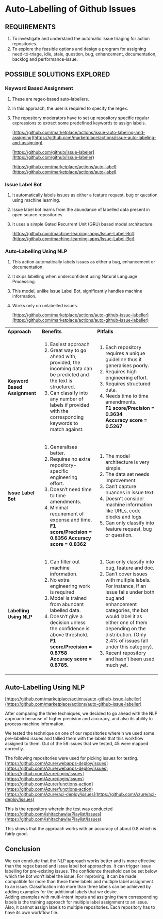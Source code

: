 
# Auto-Labelling of Github Issues


## REQUIREMENTS



1. To investigate and understand the automatic issue triaging for action repositories.
2. To explore the feasible options and design a program for assigning need-to-triage, idle, stale, question, bug, enhancement, documentation, backlog and performance-issue.


## POSSIBLE SOLUTIONS EXPLORED


### Keyword Based Assignment



1. These are regex-based auto-labellers. 
2. In this approach, the user is required to specify the regex. 
3. The repository moderators have to set up repository specific regular expressions to extract some predefined keywords to assign labels.

    [https://github.com/marketplace/actions/issue-auto-labeling-and-assigning](https://github.com/marketplace/actions/issue-auto-labeling-and-assigning) 


    [https://github.com/github/issue-labeler](https://github.com/github/issue-labeler)<span style="text-decoration:underline;"> </span>


    [https://github.com/marketplace/actions/auto-label](https://github.com/marketplace/actions/auto-label)



### Issue Label Bot



1. It automatically labels issues as either a feature request, bug or question using machine learning. 
2. Issue label bot learns from the abundance of labelled data present in open source repositories.
3. It uses a simple Gated Recurrent Unit (GRU) based model architecture. 

    [https://github.com/machine-learning-apps/Issue-Label-Bot](https://github.com/machine-learning-apps/Issue-Label-Bot)



### Auto-Labelling Using NLP



1. This action automatically labels issues as either a bug, enhancement or documentation.
2. It skips labelling when underconfident using Natural Language Processing. 
3. This model, unlike Issue Label Bot, significantly handles machine information.
4. Works only on unlabelled issues.

    [https://github.com/marketplace/actions/auto-github-issue-labeller](https://github.com/marketplace/actions/auto-github-issue-labeller)


<table>
  <tr>
   <td><strong>Approach</strong>
   </td>
   <td><strong>Benefits</strong>
   </td>
   <td><strong>Pitfalls</strong>
   </td>
  </tr>
  <tr>
   <td>
<h4>Keyword Based Assignment</h2>


   </td>
   <td>
<ol>

<li>Easiest approach

<li>Great way to go ahead with, provided, the incoming data can be predicted and the text is structured.

<li>Can classify into any number of labels if provided with the corresponding keywords to match against.
</li>
</ol>
   </td>
   <td>
<ol>

<li>Each repository requires a unique guideline thus it generalises poorly.

<li>Requires high engineering effort.

<li>Requires structured data.

<li>Needs time to time amendments.
<br><strong>F1 score/Precision = 0.3634      <br>Accuracy score = 0.5267</strong>
</li>
</ol>
   </td>
  </tr>
  <tr>
   <td><h4>Issue Label Bot
   </td>
   <td>
<ol>

<li>Generalises better.

<li>Requires no extra repository-specific engineering effort.

<li>Doesn’t need time to time amendments.

<li>Minimal requirement of expense and time.
<br><strong>F1 score/Precision = 0.8356      Accuracy score = 0.8362</strong>
</li>
</ol>
   </td>
   <td>
<ol>

<li>The model architecture is very simple.

<li>The data set needs improvement.

<li>Can’t capture nuances in issue text.

<li>Doesn’t consider machine information like URLs, code blocks and logs.

<li>Can only classify into feature request, bug or question.
</li>
</ol>
   </td>
  </tr>
  <tr>
   <td><h4>Labelling Using NLP
   </td>
   <td>
<ol>

<li>Can filter out machine information.

<li>No extra engineering work is required.

<li>Model is trained from abundant labelled data.

<li>Doesn’t give a decision unless the confidence is above threshold.
<br><strong>F1 score/Precision = 0.8758       <br>Accuracy score = 0.8785. </strong>
</li>
</ol>
   </td>
   <td>
<ol>

<li>Can only classify into bug, feature and doc.

<li>Can’t cover issues with multiple labels. For instance, if an issue falls under both bug and enhancement categories, the bot would label it as either one of them depending on the distribution. (Only 2.4% of issues fall under this category).

<li>Recent repository and hasn’t been used much yet.
</li>
</ol>
   </td>
  </tr>
</table>



## Auto-Labelling Using NLP

[https://github.com/marketplace/actions/auto-github-issue-labeller](https://github.com/marketplace/actions/auto-github-issue-labeller)

After comparing the three techniques, we decided to go ahead with the NLP approach because of higher precision and accuracy, and also its ability to process machine information. 

We tested the technique on one of our repositories wherein we used some pre-labelled issues and tallied them with the labels that this workflow assigned to them. Out of the 56 issues that we tested, 45 were mapped correctly. 

The following repositories were used for picking issues for testing. \
[https://github.com/Azure/webapps-deploy/issues](https://github.com/Azure/webapps-deploy/issues) \
[https://github.com/Azure/login/issues](https://github.com/Azure/login/issues) \
[https://github.com/Azure/functions-action](https://github.com/Azure/functions-action) \
[https://github.com/Azure/aci-deploy/issues](https://github.com/Azure/aci-deploy/issues)

This is the repository wherein the test was conducted<span style="text-decoration:underline;"> \
[https://github.com/ishitachawla/Playlist/issues](https://github.com/ishitachawla/Playlist/issues)</span>

This shows that the approach works with an accuracy of about 0.8 which is fairly good.




## Conclusion

We can conclude that the NLP approach works better and is more effective than the regex based and issue label bot approaches. It can trigger issue labelling for pre-existing issues. The confidence threshold can be set below which the bot won’t label the issue. For improving, it can be made compatible for more than these three labels and multiple label assignment to an issue. Classification into more than three labels can be achieved by adding examples for the additional labels that we desire.                     \
Adding examples with multi-intent inputs and assigning them corresponding labels is the training approach for multiple label assignment to an issue. \
Also, it cannot assign labels to multiple repositories. Each repository has to have its own workflow file.
